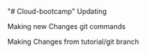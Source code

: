 "# Cloud-bootcamp" 
Updating

Making new Changes git commands

Making Changes from tutorial/git branch
